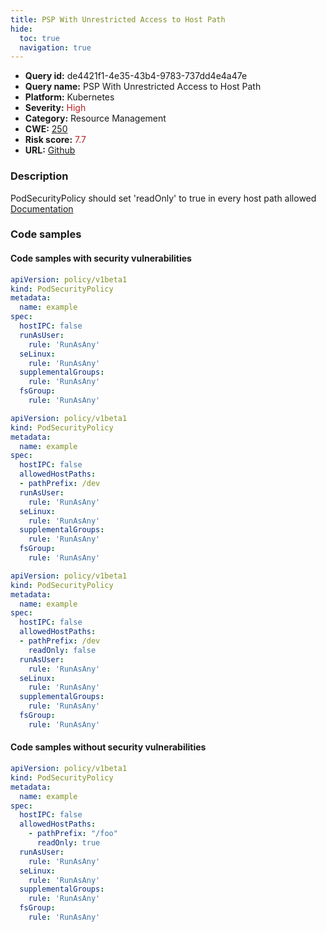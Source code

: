 ```yaml
---
title: PSP With Unrestricted Access to Host Path
hide:
  toc: true
  navigation: true
---
```


<style>
  .highlight .hll {
    background-color: #ff171742;
  }
  .md-content {
    max-width: 1100px;
    margin: 0 auto;
  }
</style>

-   **Query id:** de4421f1-4e35-43b4-9783-737dd4e4a47e
-   **Query name:** PSP With Unrestricted Access to Host Path
-   **Platform:** Kubernetes
-   **Severity:** <span style="color:#bb2124">High</span>
-   **Category:** Resource Management
-   **CWE:** <a href="https://cwe.mitre.org/data/definitions/250.html" onclick="newWindowOpenerSafe(event, 'https://cwe.mitre.org/data/definitions/250.html')">250</a>
-   **Risk score:** <span style="color:#bb2124">7.7</span>
-   **URL:** [Github](https://github.com/Checkmarx/kics/tree/master/assets/queries/k8s/psp_with_unrestricted_access_to_host_path)

### Description
PodSecurityPolicy should set 'readOnly' to true in every host path allowed<br>
[Documentation](https://kubernetes.io/docs/concepts/policy/pod-security-policy/#volumes-and-file-systems)

### Code samples
#### Code samples with security vulnerabilities
```yaml title="Positive test num. 1 - yaml file" hl_lines="5"
apiVersion: policy/v1beta1
kind: PodSecurityPolicy
metadata:
  name: example
spec:
  hostIPC: false
  runAsUser:
    rule: 'RunAsAny'
  seLinux:
    rule: 'RunAsAny'
  supplementalGroups:
    rule: 'RunAsAny'
  fsGroup:
    rule: 'RunAsAny'

```
```yaml title="Positive test num. 2 - yaml file" hl_lines="8"
apiVersion: policy/v1beta1
kind: PodSecurityPolicy
metadata:
  name: example
spec:
  hostIPC: false
  allowedHostPaths:
  - pathPrefix: /dev
  runAsUser:
    rule: 'RunAsAny'
  seLinux:
    rule: 'RunAsAny'
  supplementalGroups:
    rule: 'RunAsAny'
  fsGroup:
    rule: 'RunAsAny'

```
```yaml title="Positive test num. 3 - yaml file" hl_lines="9"
apiVersion: policy/v1beta1
kind: PodSecurityPolicy
metadata:
  name: example
spec:
  hostIPC: false
  allowedHostPaths:
  - pathPrefix: /dev
    readOnly: false
  runAsUser:
    rule: 'RunAsAny'
  seLinux:
    rule: 'RunAsAny'
  supplementalGroups:
    rule: 'RunAsAny'
  fsGroup:
    rule: 'RunAsAny'

```


#### Code samples without security vulnerabilities
```yaml title="Negative test num. 1 - yaml file"
apiVersion: policy/v1beta1
kind: PodSecurityPolicy
metadata:
  name: example
spec:
  hostIPC: false
  allowedHostPaths:
    - pathPrefix: "/foo"
      readOnly: true
  runAsUser:
    rule: 'RunAsAny'
  seLinux:
    rule: 'RunAsAny'
  supplementalGroups:
    rule: 'RunAsAny'
  fsGroup:
    rule: 'RunAsAny'

```

